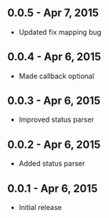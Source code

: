 
0.0.5 - Apr 7, 2015
--------------------

  * Updated fix mapping bug

0.0.4 - Apr 6, 2015
--------------------

  * Made callback optional

0.0.3 - Apr 6, 2015
--------------------

  * Improved status parser

0.0.2 - Apr 6, 2015
--------------------

  * Added status parser

0.0.1 - Apr 6, 2015
--------------------
  
  * Initial release